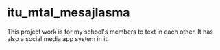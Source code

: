 # itu_mtal_mesajlasma
This project work is for my school's members to text in each other. It has also a social media app system in it.
